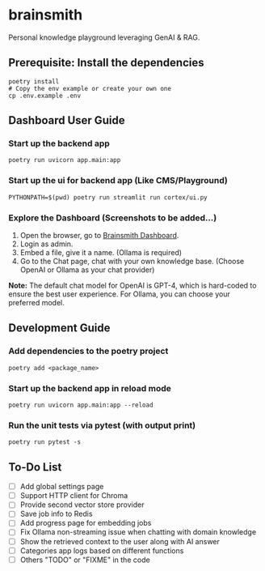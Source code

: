 # brainsmith
Personal knowledge playground leveraging GenAI &amp; RAG.

## Prerequisite: Install the dependencies 
```shell
poetry install
# Copy the env example or create your own one
cp .env.example .env
```

## Dashboard User Guide

### Start up the backend app
```shell
poetry run uvicorn app.main:app
```

### Start up the ui for backend app (Like CMS/Playground)
```shell
PYTHONPATH=$(pwd) poetry run streamlit run cortex/ui.py
```

### Explore the Dashboard (Screenshots to be added...)
1. Open the browser, go to [Brainsmith Dashboard](http://localhost:5701).
2. Login as admin.
3. Embed a file, give it a name. (Ollama is required)
4. Go to the Chat page, chat with your own knowledge base. (Choose OpenAI or Ollama as your chat provider)

**Note:** The default chat model for OpenAI is GPT-4, which is hard-coded to ensure the best user experience. For Ollama, you can choose your preferred model.

## Development Guide

### Add dependencies to the poetry project
```shell
poetry add <package_name>
```

### Start up the backend app in reload mode
```shell
poetry run uvicorn app.main:app --reload
```

### Run the unit tests via pytest (with output print)
```shell
poetry run pytest -s
```

## To-Do List
- [ ] Add global settings page
- [ ] Support HTTP client for Chroma
- [ ] Provide second vector store provider
- [ ] Save job info to Redis
- [ ] Add progress page for embedding jobs
- [ ] Fix Ollama non-streaming issue when chatting with domain knowledge
- [ ] Show the retrieved context to the user along with AI answer
- [ ] Categories app logs based on different functions
- [ ] Others "TODO" or "FIXME" in the code